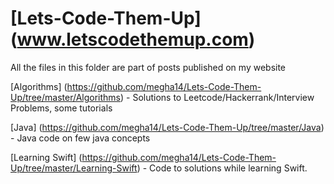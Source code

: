 # [Lets-Code-Them-Up] (www.letscodethemup.com)

All the files in this folder are part of posts published on my website

[Algorithms] (https://github.com/megha14/Lets-Code-Them-Up/tree/master/Algorithms) - Solutions to Leetcode/Hackerrank/Interview Problems, some tutorials

[Java] (https://github.com/megha14/Lets-Code-Them-Up/tree/master/Java) - Java code on few java concepts

[Learning Swift] (https://github.com/megha14/Lets-Code-Them-Up/tree/master/Learning-Swift) - Code to solutions while learning Swift.
